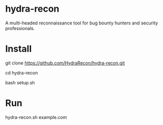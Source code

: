 # hydra-recon
A multi-headed reconnaissance tool for bug bounty hunters and security professionals.

# Install
git clone https://github.com/HydraRecon/hydra-recon.git

cd hydra-recon

bash setup.sh

# Run
hydra-recon.sh example.com
